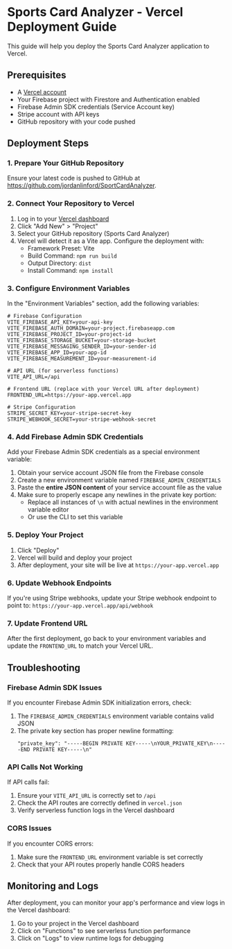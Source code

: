 # Sports Card Analyzer - Vercel Deployment Guide

This guide will help you deploy the Sports Card Analyzer application to Vercel.

## Prerequisites

- A [Vercel account](https://vercel.com/signup)
- Your Firebase project with Firestore and Authentication enabled
- Firebase Admin SDK credentials (Service Account key)
- Stripe account with API keys
- GitHub repository with your code pushed

## Deployment Steps

### 1. Prepare Your GitHub Repository

Ensure your latest code is pushed to GitHub at https://github.com/jordanlinford/SportCardAnalyzer.

### 2. Connect Your Repository to Vercel

1. Log in to your [Vercel dashboard](https://vercel.com/dashboard)
2. Click "Add New" > "Project"
3. Select your GitHub repository (Sports Card Analyzer)
4. Vercel will detect it as a Vite app. Configure the deployment with:
   - Framework Preset: Vite
   - Build Command: `npm run build`
   - Output Directory: `dist`
   - Install Command: `npm install`

### 3. Configure Environment Variables

In the "Environment Variables" section, add the following variables:

```
# Firebase Configuration
VITE_FIREBASE_API_KEY=your-api-key
VITE_FIREBASE_AUTH_DOMAIN=your-project.firebaseapp.com
VITE_FIREBASE_PROJECT_ID=your-project-id
VITE_FIREBASE_STORAGE_BUCKET=your-storage-bucket
VITE_FIREBASE_MESSAGING_SENDER_ID=your-sender-id
VITE_FIREBASE_APP_ID=your-app-id
VITE_FIREBASE_MEASUREMENT_ID=your-measurement-id

# API URL (for serverless functions)
VITE_API_URL=/api

# Frontend URL (replace with your Vercel URL after deployment)
FRONTEND_URL=https://your-app.vercel.app

# Stripe Configuration
STRIPE_SECRET_KEY=your-stripe-secret-key
STRIPE_WEBHOOK_SECRET=your-stripe-webhook-secret
```

### 4. Add Firebase Admin SDK Credentials

Add your Firebase Admin SDK credentials as a special environment variable:

1. Obtain your service account JSON file from the Firebase console
2. Create a new environment variable named `FIREBASE_ADMIN_CREDENTIALS`
3. Paste the **entire JSON content** of your service account file as the value
4. Make sure to properly escape any newlines in the private key portion:
   - Replace all instances of `\n` with actual newlines in the environment variable editor
   - Or use the CLI to set this variable

### 5. Deploy Your Project

1. Click "Deploy"
2. Vercel will build and deploy your project
3. After deployment, your site will be live at `https://your-app.vercel.app`

### 6. Update Webhook Endpoints

If you're using Stripe webhooks, update your Stripe webhook endpoint to point to:
`https://your-app.vercel.app/api/webhook`

### 7. Update Frontend URL

After the first deployment, go back to your environment variables and update the `FRONTEND_URL` to match your Vercel URL.

## Troubleshooting

### Firebase Admin SDK Issues

If you encounter Firebase Admin SDK initialization errors, check:

1. The `FIREBASE_ADMIN_CREDENTIALS` environment variable contains valid JSON
2. The private key section has proper newline formatting:
   ```
   "private_key": "-----BEGIN PRIVATE KEY-----\nYOUR_PRIVATE_KEY\n-----END PRIVATE KEY-----\n"
   ```

### API Calls Not Working

If API calls fail:

1. Ensure your `VITE_API_URL` is correctly set to `/api`
2. Check the API routes are correctly defined in `vercel.json`
3. Verify serverless function logs in the Vercel dashboard

### CORS Issues

If you encounter CORS errors:

1. Make sure the `FRONTEND_URL` environment variable is set correctly
2. Check that your API routes properly handle CORS headers

## Monitoring and Logs

After deployment, you can monitor your app's performance and view logs in the Vercel dashboard:

1. Go to your project in the Vercel dashboard
2. Click on "Functions" to see serverless function performance
3. Click on "Logs" to view runtime logs for debugging 